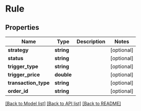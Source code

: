# Rule

## Properties
Name | Type | Description | Notes
------------ | ------------- | ------------- | -------------
**strategy** | **string** |  | [optional] 
**status** | **string** |  | [optional] 
**trigger_type** | **string** |  | [optional] 
**trigger_price** | **double** |  | [optional] 
**transaction_type** | **string** |  | [optional] 
**order_id** | **string** |  | [optional] 

[[Back to Model list]](../../README.md#documentation-for-models) [[Back to API list]](../../README.md#documentation-for-api-endpoints) [[Back to README]](../../README.md)

